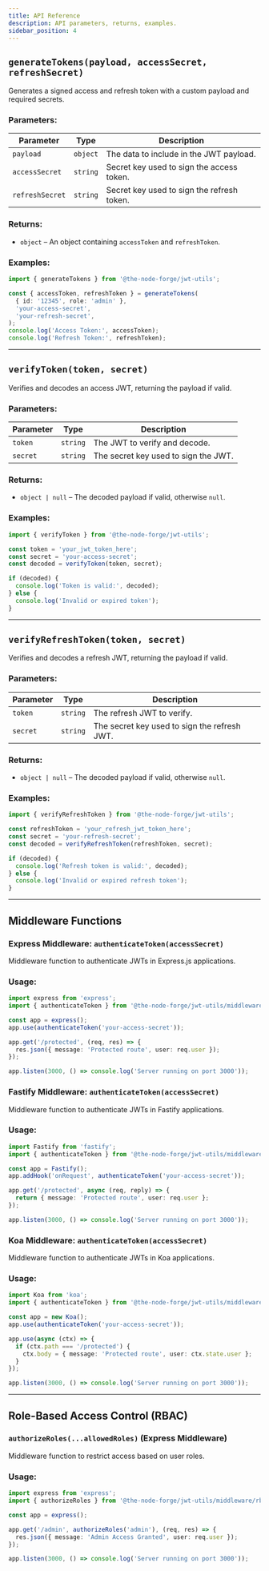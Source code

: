 ```yaml
---
title: API Reference
description: API parameters, returns, examples.
sidebar_position: 4
---
```


## `generateTokens(payload, accessSecret, refreshSecret)`

Generates a signed access and refresh token with a custom payload and required
secrets.

### **Parameters:**

| Parameter       | Type     | Description                                |
| --------------- | -------- | ------------------------------------------ |
| `payload`       | `object` | The data to include in the JWT payload.    |
| `accessSecret`  | `string` | Secret key used to sign the access token.  |
| `refreshSecret` | `string` | Secret key used to sign the refresh token. |

### **Returns:**

- `object` – An object containing `accessToken` and `refreshToken`.

### **Examples:**

```ts
import { generateTokens } from '@the-node-forge/jwt-utils';

const { accessToken, refreshToken } = generateTokens(
  { id: '12345', role: 'admin' },
  'your-access-secret',
  'your-refresh-secret',
);
console.log('Access Token:', accessToken);
console.log('Refresh Token:', refreshToken);
```

---

## `verifyToken(token, secret)`

Verifies and decodes an access JWT, returning the payload if valid.

### **Parameters:**

| Parameter | Type     | Description                          |
| --------- | -------- | ------------------------------------ |
| `token`   | `string` | The JWT to verify and decode.        |
| `secret`  | `string` | The secret key used to sign the JWT. |

### **Returns:**

- `object | null` – The decoded payload if valid, otherwise `null`.

### **Examples:**

```ts
import { verifyToken } from '@the-node-forge/jwt-utils';

const token = 'your_jwt_token_here';
const secret = 'your-access-secret';
const decoded = verifyToken(token, secret);

if (decoded) {
  console.log('Token is valid:', decoded);
} else {
  console.log('Invalid or expired token');
}
```

---

## `verifyRefreshToken(token, secret)`

Verifies and decodes a refresh JWT, returning the payload if valid.

### **Parameters:**

| Parameter | Type     | Description                                  |
| --------- | -------- | -------------------------------------------- |
| `token`   | `string` | The refresh JWT to verify.                   |
| `secret`  | `string` | The secret key used to sign the refresh JWT. |

### **Returns:**

- `object | null` – The decoded payload if valid, otherwise `null`.

### **Examples:**

```ts
import { verifyRefreshToken } from '@the-node-forge/jwt-utils';

const refreshToken = 'your_refresh_jwt_token_here';
const secret = 'your-refresh-secret';
const decoded = verifyRefreshToken(refreshToken, secret);

if (decoded) {
  console.log('Refresh token is valid:', decoded);
} else {
  console.log('Invalid or expired refresh token');
}
```

---

## Middleware Functions

### Express Middleware: `authenticateToken(accessSecret)`

Middleware function to authenticate JWTs in Express.js applications.

### **Usage:**

```ts
import express from 'express';
import { authenticateToken } from '@the-node-forge/jwt-utils/middleware/express';

const app = express();
app.use(authenticateToken('your-access-secret'));

app.get('/protected', (req, res) => {
  res.json({ message: 'Protected route', user: req.user });
});

app.listen(3000, () => console.log('Server running on port 3000'));
```

### Fastify Middleware: `authenticateToken(accessSecret)`

Middleware function to authenticate JWTs in Fastify applications.

### **Usage:**

```ts
import Fastify from 'fastify';
import { authenticateToken } from '@the-node-forge/jwt-utils/middleware/fastify';

const app = Fastify();
app.addHook('onRequest', authenticateToken('your-access-secret'));

app.get('/protected', async (req, reply) => {
  return { message: 'Protected route', user: req.user };
});

app.listen(3000, () => console.log('Server running on port 3000'));
```

### Koa Middleware: `authenticateToken(accessSecret)`

Middleware function to authenticate JWTs in Koa applications.

### **Usage:**

```ts
import Koa from 'koa';
import { authenticateToken } from '@the-node-forge/jwt-utils/middleware/koa';

const app = new Koa();
app.use(authenticateToken('your-access-secret'));

app.use(async (ctx) => {
  if (ctx.path === '/protected') {
    ctx.body = { message: 'Protected route', user: ctx.state.user };
  }
});

app.listen(3000, () => console.log('Server running on port 3000'));
```

---

## Role-Based Access Control (RBAC)

### `authorizeRoles(...allowedRoles)` (Express Middleware)

Middleware function to restrict access based on user roles.

### **Usage:**

```ts
import express from 'express';
import { authorizeRoles } from '@the-node-forge/jwt-utils/middleware/rbac';

const app = express();

app.get('/admin', authorizeRoles('admin'), (req, res) => {
  res.json({ message: 'Admin Access Granted', user: req.user });
});

app.listen(3000, () => console.log('Server running on port 3000'));
```
